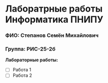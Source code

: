 # Лаборатрные работы Информатика ПНИПУ

### ФИО: Степанов Семён Михайлович 
### Группа: РИС-25-2б


**Лабораторные работы:**
- [ ] Работа 1
- [ ] Работа 2
